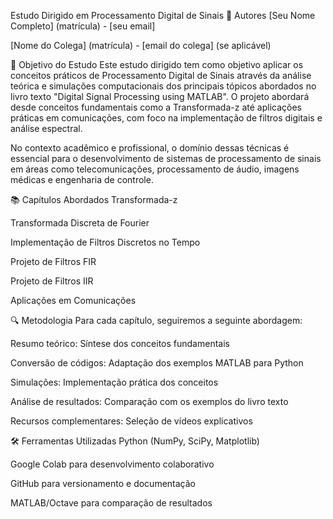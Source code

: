 Estudo Dirigido em Processamento Digital de Sinais
👥 Autores
[Seu Nome Completo] (matrícula) - [seu email]

[Nome do Colega] (matrícula) - [email do colega] (se aplicável)

🎯 Objetivo do Estudo
Este estudo dirigido tem como objetivo aplicar os conceitos práticos de Processamento Digital de Sinais através da análise teórica e simulações computacionais dos principais tópicos abordados no livro texto "Digital Signal Processing using MATLAB". O projeto abordará desde conceitos fundamentais como a Transformada-z até aplicações práticas em comunicações, com foco na implementação de filtros digitais e análise espectral.

No contexto acadêmico e profissional, o domínio dessas técnicas é essencial para o desenvolvimento de sistemas de processamento de sinais em áreas como telecomunicações, processamento de áudio, imagens médicas e engenharia de controle.

📚 Capítulos Abordados
Transformada-z

Transformada Discreta de Fourier

Implementação de Filtros Discretos no Tempo

Projeto de Filtros FIR

Projeto de Filtros IIR

Aplicações em Comunicações

🔍 Metodologia
Para cada capítulo, seguiremos a seguinte abordagem:

Resumo teórico: Síntese dos conceitos fundamentais

Conversão de códigos: Adaptação dos exemplos MATLAB para Python

Simulações: Implementação prática dos conceitos

Análise de resultados: Comparação com os exemplos do livro texto

Recursos complementares: Seleção de vídeos explicativos

🛠️ Ferramentas Utilizadas
Python (NumPy, SciPy, Matplotlib)

Google Colab para desenvolvimento colaborativo

GitHub para versionamento e documentação

MATLAB/Octave para comparação de resultados
